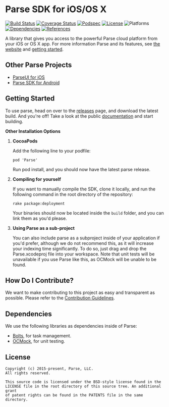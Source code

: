 # Parse SDK for iOS/OS X

[![Build Status][build-status-svg]][build-status-link]
[![Coverage Status][coverage-status-svg]][coverage-status-link]
[![Podspec][podspec-svg]][podspec-link]
[![License][license-svg]][license-link]
![Platforms][platforms-svg]
[![Dependencies][dependencies-svg]][dependencies-link]
[![References][references-svg]][references-link]

A library that gives you access to the powerful Parse cloud platform from your iOS or OS X app.
For more information Parse and its features, see [the website][parse.com] and [getting started][docs].

## Other Parse Projects

 - [ParseUI for iOS][parseui-ios-link]
 - [Parse SDK for Android][android-sdk-link]

## Getting Started

To use parse, head on over to the [releases][releases] page, and download the latest build.
And you're off! Take a look at the public [documentation][docs] and start building.

**Other Installation Options**

 1. **CocoaPods**

    Add the following line to your podfile:

        pod 'Parse'

    Run pod install, and you should now have the latest parse release.

 2. **Compiling for yourself**

    If you want to manually compile the SDK, clone it locally, and run the following command in the root directory of the repository:

        rake package:deployment

    Your binaries should now be located inside the `build` folder, and you can link them as you'd please.

 3. **Using Parse as a sub-project**

    You can also include parse as a subproject inside of your application if you'd prefer, although we do not recommend this, as it will increase your indexing time significantly. To do so, just drag and drop the Parse.xcodeproj file into your workspace. Note that unit tests will be unavailable if you use Parse like this, as OCMock will be unable to be found.

## How Do I Contribute?

We want to make contributing to this project as easy and transparent as possible. Please refer to the [Contribution Guidelines][contributing].

## Dependencies

We use the following libraries as dependencies inside of Parse:

 - [Bolts][bolts-framework], for task management.
 - [OCMock][ocmock-framework], for unit testing.

## License

```
Copyright (c) 2015-present, Parse, LLC.
All rights reserved.

This source code is licensed under the BSD-style license found in the
LICENSE file in the root directory of this source tree. An additional grant 
of patent rights can be found in the PATENTS file in the same directory.
```
 
 [parse.com]: https://www.parse.com/products/ios
 [docs]: https://www.parse.com/docs/ios/guide
 [blog]: https://blog.parse.com/ 

 [parseui-ios-link]: https://github.com/ParsePlatform/ParseUI-iOS
 [android-sdk-link]: https://github.com/ParsePlatform/Parse-SDK-Android
 
 [releases]: https://github.com/ParsePlatform/Parse-SDK-iOS-OSX/releases
 [contributing]: https://github.com/ParsePlatform/Parse-SDK-iOS-OSX/blob/master/CONTRIBUTING.md

 [bolts-framework]: https://github.com/BoltsFramework/Bolts-iOS 
 [ocmock-framework]: http://ocmock.org

 [build-status-svg]: https://travis-ci.org/ParsePlatform/Parse-SDK-iOS-OSX.svg
 [build-status-link]: https://travis-ci.org/ParsePlatform/Parse-SDK-iOS-OSX/branches

 [coverage-status-svg]: https://coveralls.io/repos/ParsePlatform/Parse-SDK-iOS-OSX/badge.svg?branch=master&service=github
 [coverage-status-link]: https://coveralls.io/github/ParsePlatform/Parse-SDK-iOS-OSX?branch=master

 [license-svg]: https://img.shields.io/badge/license-BSD-lightgrey.svg
 [license-link]: https://github.com/ParsePlatform/Parse-SDK-iOS-OSX/blob/master/LICENSE

 [podspec-svg]: https://img.shields.io/cocoapods/v/Parse.svg
 [podspec-link]: https://cocoapods.org/pods/Parse

 [platforms-svg]: https://img.shields.io/badge/platform-ios%20%7C%20osx-lightgrey.svg

 [dependencies-svg]: https://img.shields.io/badge/dependencies-2-yellowgreen.svg
 [dependencies-link]: https://github.com/ParsePlatform/Parse-SDK-iOS-OSX/blob/master/Vendor

 [references-svg]: https://www.versioneye.com/objective-c/parse/reference_badge.svg
 [references-link]: https://www.versioneye.com/objective-c/parse/references
